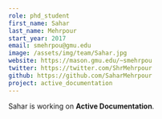 ```yaml
---
role: phd_student
first_name: Sahar
last_name: Mehrpour
start_year: 2017
email: smehrpou@gmu.edu
image: /assets/img/team/Sahar.jpg
website: https://mason.gmu.edu/~smehrpou
twitter: https://twitter.com/ShrMehrpour
github: https://github.com/SaharMehrpour
project: active_documentation
---
```

Sahar is working on **Active Documentation**.
